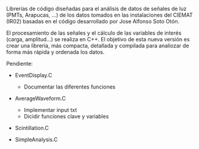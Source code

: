 Librerías de código diseñadas para el análisis de datos de señales de luz (PMTs, Arapucas, ...) de los datos tomados en las instalaciones del CIEMAT (IR02) basadas en el código desarrollado por Jose Alfonso Soto Otón.

El procesamiento de las señales y el cálculo de las variables de interés (carga, amplitud...) se realiza en C++. El objetivo de esta nueva versión es crear una librería, más compacta, detallada y compilada para analiozar de forma más rápida y ordenada los datos.

Pendiente:
- EventDisplay.C
  - Documentar las diferentes funciones

- AverageWaveform.C
  - Implementar input txt
  - Dicidir funciones clave y variables

- Scintillation.C

- SimpleAnalysis.C
